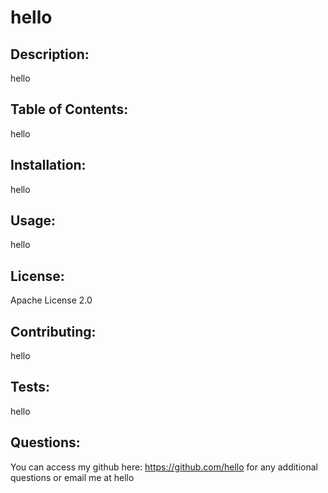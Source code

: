 # hello 
## Description: 
hello 
## Table of Contents: 
hello
## Installation: 
hello 
## Usage: 
hello 
## License: 
Apache License 2.0 
## Contributing: 
hello 
## Tests: 
hello 
## Questions: 
You can access my github here: https://github.com/hello for any additional questions or email me at hello